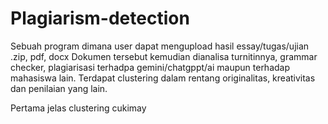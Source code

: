 # Plagiarism-detection
Sebuah program dimana user dapat mengupload hasil essay/tugas/ujian .zip, pdf, docx
Dokumen tersebut kemudian dianalisa turnitinnya, grammar checker, plagiarisasi terhadpa gemini/chatgppt/ai maupun terhadap mahasiswa lain.
Terdapat clustering dalam rentang originalitas, kreativitas dan penilaian yang lain.

Pertama jelas clustering
cukimay